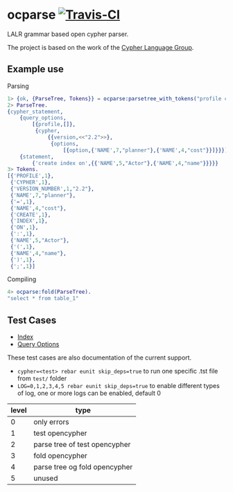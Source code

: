 ocparse <a href="https://magnum.travis-ci.com/k2informatics/sqlparse"><img src="https://travis-ci.org/K2InformaticsGmbH/sqlparse.svg" alt="Travis-CI"></a>
=======

LALR grammar based open cypher parser.

The project is based on the work of the [Cypher Language Group](https://github.com/opencypher/openCypher).

Example use
-----------
Parsing
````erlang
1> {ok, {ParseTree, Tokens}} = ocparse:parsetree_with_tokens("profile cypher 2.2 planner=cost create index on :Actor(name)").
2> ParseTree.
{cypher_statement,
    {query_options,
        [{profile,[]},
         {cypher,
             {{version,<<"2.2">>},
              {options,
                  [{option,{'NAME',7,"planner"},{'NAME',4,"cost"}}]}}}]},
    {statement,
        {'create index on',{{'NAME',5,"Actor"},{'NAME',4,"name"}}}}}
3> Tokens.
[{'PROFILE',1},
 {'CYPHER',1},
 {'VERSION_NUMBER',1,"2.2"},
 {'NAME',7,"planner"},
 {'=',1},
 {'NAME',4,"cost"},
 {'CREATE',1},
 {'INDEX',1},
 {'ON',1},
 {':',1},
 {'NAME',5,"Actor"},
 {'(',1},
 {'NAME',4,"name"},
 {')',1},
 {';',1}]
````
Compiling
````erlang
4> ocparse:fold(ParseTree).
"select * from table_1"
````

Test Cases
---
* [Index](https://github.com/walter-weinmann/ocparse/blob/master/test/index.tst)
* [Query Options](https://github.com/walter-weinmann/ocparse/blob/master/test/query_options.tst)

These test cases are also documentation of the current support.

* `cypher=<test> rebar eunit skip_deps=true` to run one specific <test>.tst file  from `test/` folder
* `LOG=0,1,2,3,4,5 rebar eunit skip_deps=true` to enable different types of log, one or more logs can be enabled, default 0

level|type
---|---
0|only errors
1|test opencypher
2|parse tree of test opencypher
3|fold opencypher
4|parse tree og fold opencypher
5|unused
